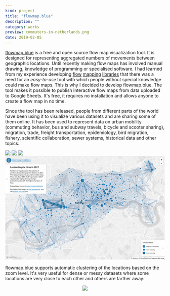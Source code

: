 ```yaml
---
kind: project
title: "flowmap.blue"
description: ""
category: works
preview: commuters-in-netherlands.png
date: 2019-02-05
---
```


[flowmap.blue](https://flowmap.blue) is a free and open source flow map visualization tool.
It is designed for representing aggregated numbers of movements between geographic locations. 
Until recently making flow maps has involved manual drawing, knowledge of programming or 
specialised software. 
 I had learned from my experience developing
 [flow](https://github.com/ilyabo/jflowmap)
 [mapping](https://github.com/ilyabo/jflowmap.js)
 [libraries](https://github.com/teralytics/flowmap.gl)
 that there was a need for an *easy-to-use* tool with which people without special 
knowledge could make flow maps. 
This is why I decided to develop flowmap.blue. 
The tool makes it possible to publish interactive flow maps from data uploaded to Google Sheets.
 It's free, it requires no installation and allows anyone to create a flow map in no time.

Since the tool has been released, people from different parts of the world have been using 
it to visualize various datasets and are sharing some of them online. 
It has been used to represent data on urban mobility 
(commuting behavior, bus and subway travels, bicycle and scooter sharing), 
migration, trade, freight transportation, epidemiology, bird migration, 
fishery, scientific collaboration, sewer systems, historical data and other topics.


[![](commuters-in-netherlands.png)](https://flowmap.blue/1Oe3zM219uSfJ3sjdRT90SAK2kU3xIvzdcCW6cwTsAuc)
[![](color-schemes.png)](https://flowmap.blue/1Aum0anWxPx6bHyfcFXWCCTE8u0xtfenIls_kPAJEDIA)
[![](nl.png)](https://flowmap.blue/1Oe3zM219uSfJ3sjdRT90SAK2kU3xIvzdcCW6cwTsAuc)
[![](london.png)](https://flowmap.blue/1Z6dVVFFrdooHIs8xnJ_O7eM5bhS5KscCi7G_k0jUNDI)

flowmap.blue supports automatic clustering of the locations
based on the zoom level. It's very useful for dense or messy datasets where some locations
are very close to each other and others are farther away:
<div style="text-align: center">
<a href="https://flowmap.blue/1MQK6xs-lS82crlfubyAzSXRQDiWTUrIgNuvkXhUKjUs" target="_blank" rel="noopener">
  <img src="Australia-zoom-480.gif"/>
 </a>
</div>


